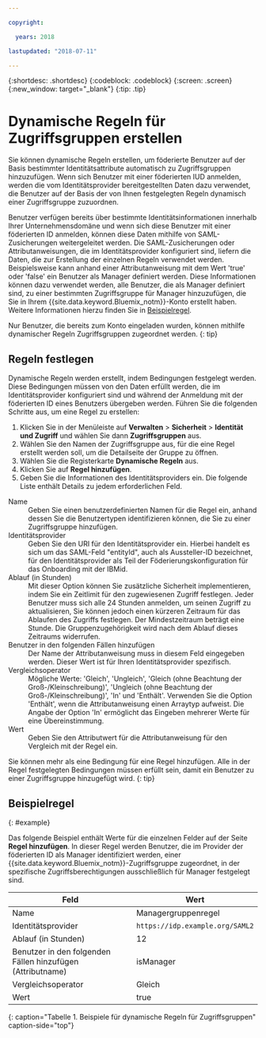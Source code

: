 ```yaml
---

copyright:

  years: 2018

lastupdated: "2018-07-11"

---
```


{:shortdesc: .shortdesc}
{:codeblock: .codeblock}
{:screen: .screen}
{:new_window: target="_blank"}
{:tip: .tip}

# Dynamische Regeln für Zugriffsgruppen erstellen

Sie können dynamische Regeln erstellen, um föderierte Benutzer auf der Basis bestimmter Identitätsattribute automatisch zu Zugriffsgruppen hinzuzufügen. Wenn sich Benutzer mit einer föderierten IUD anmelden, werden die vom Identitätsprovider bereitgestellten Daten dazu verwendet, die Benutzer auf der Basis der von Ihnen festgelegten Regeln dynamisch einer Zugriffsgruppe zuzuordnen.

Benutzer verfügen bereits über bestimmte Identitätsinformationen innerhalb Ihrer Unternehmensdomäne und wenn sich diese Benutzer mit einer föderierten ID anmelden, können diese Daten mithilfe von SAML-Zusicherungen weitergeleitet werden. Die SAML-Zusicherungen oder Attributanweisungen, die im Identitätsprovider konfiguriert sind, liefern die Daten, die zur Erstellung der einzelnen Regeln verwendet werden. Beispielsweise kann anhand einer Attributanweisung mit dem Wert 'true' oder 'false' ein Benutzer als Manager definiert werden. Diese Informationen können dazu verwendet werden, alle Benutzer, die als Manager definiert sind, zu einer bestimmten Zugriffsgruppe für Manager hinzuzufügen, die Sie in Ihrem {{site.data.keyword.Bluemix_notm}}-Konto erstellt haben. Weitere Informationen hierzu finden Sie in [Beispielregel](accessgroup_rules.html#example).

Nur Benutzer, die bereits zum Konto eingeladen wurden, können mithilfe dynamischer Regeln Zugriffsgruppen zugeordnet werden.
{: tip}

## Regeln festlegen

Dynamische Regeln werden erstellt, indem Bedingungen festgelegt werden. Diese Bedingungen müssen von den Daten erfüllt werden, die im Identitätsprovider konfiguriert sind und während der Anmeldung mit der föderierten ID eines Benutzers übergeben werden. Führen Sie die folgenden Schritte aus, um eine Regel zu erstellen:

1. Klicken Sie in der Menüleiste auf **Verwalten** &gt; **Sicherheit** &gt; **Identität und Zugriff** und wählen Sie dann **Zugriffsgruppen** aus.
2. Wählen Sie den Namen der Zugriffsgruppe aus, für die eine Regel erstellt werden soll, um die Detailseite der Gruppe zu öffnen.
3. Wählen Sie die Registerkarte **Dynamische Regeln** aus.
4. Klicken Sie auf **Regel hinzufügen**.
5. Geben Sie die Informationen des Identitätsproviders ein. Die folgende Liste enthält Details zu jedem erforderlichen Feld.

<dl>
<dt>Name</dt>
<dd>Geben Sie einen benutzerdefinierten Namen für die Regel ein, anhand dessen Sie die Benutzertypen identifizieren können, die Sie zu einer Zugriffsgruppe hinzufügen.</dd>
<dt>Identitätsprovider</dt>
<dd>Geben Sie den URI für den Identitätsprovider ein. Hierbei handelt es sich um das SAML-Feld "entityId", auch als Aussteller-ID bezeichnet, für den Identitätsprovider als Teil der Föderierungskonfiguration für das Onboarding mit der IBMid.</dd>
<dt>Ablauf (in Stunden)</dt>
<dd>Mit dieser Option können Sie zusätzliche Sicherheit implementieren, indem Sie ein Zeitlimit für den zugewiesenen Zugriff festlegen. Jeder Benutzer muss sich alle 24 Stunden anmelden, um seinen Zugriff zu aktualisieren, Sie können jedoch einen kürzeren Zeitraum für das Ablaufen des Zugriffs festlegen. Der Mindestzeitraum beträgt eine Stunde. Die Gruppenzugehörigkeit wird nach dem Ablauf dieses Zeitraums widerrufen.</dd>
<dt>Benutzer in den folgenden Fällen hinzufügen</dt>
<dd>Der Name der Attributanweisung muss in diesem Feld eingegeben werden. Dieser Wert ist für Ihren Identitätsprovider spezifisch.</dd>
<dt>Vergleichsoperator</dt>
<dd>Mögliche Werte: 'Gleich', 'Ungleich', 'Gleich (ohne Beachtung der Groß-/Kleinschreibung)', 'Ungleich (ohne Beachtung der Groß-/Kleinschreibung)', 'In' und 'Enthält'. Verwenden Sie die Option 'Enthält', wenn die Attributanweisung einen Arraytyp aufweist. Die Angabe der Option 'In' ermöglicht das Eingeben mehrerer Werte für eine Übereinstimmung.</dd>
<dt>Wert</dt>
<dd>Geben Sie den Attributwert für die Attributanweisung für den Vergleich mit der Regel ein.</dd>
</dl>

Sie können mehr als eine Bedingung für eine Regel hinzufügen. Alle in der Regel festgelegten Bedingungen müssen erfüllt sein, damit ein Benutzer zu einer Zugriffsgruppe hinzugefügt wird.
{: tip}

## Beispielregel
{: #example}

Das folgende Beispiel enthält Werte für die einzelnen Felder auf der Seite **Regel hinzufügen**. In dieser Regel werden Benutzer, die im Provider der föderierten ID als Manager identifiziert werden, einer {{site.data.keyword.Bluemix_notm}}-Zugriffsgruppe zugeordnet, in der spezifische Zugriffsberechtigungen ausschließlich für Manager festgelegt sind.

| Feld | Wert |
|----------|---------|
| Name | Managergruppenregel |
| Identitätsprovider | `https://idp.example.org/SAML2` |
| Ablauf (in Stunden) | 12 |
| Benutzer in den folgenden Fällen hinzufügen (Attributname) | isManager |
| Vergleichsoperator | Gleich  |
| Wert |  true |
{: caption="Tabelle 1. Beispiele für dynamische Regeln für Zugriffsgruppen" caption-side="top"}

